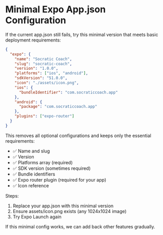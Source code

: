 # Minimal Expo App.json Configuration

If the current app.json still fails, try this minimal version that meets basic deployment requirements:

```json
{
  "expo": {
    "name": "Socratic Coach", 
    "slug": "socratic-coach",
    "version": "1.0.0",
    "platforms": ["ios", "android"],
    "sdkVersion": "51.0.0",
    "icon": "./assets/icon.png",
    "ios": {
      "bundleIdentifier": "com.socraticcoach.app"
    },
    "android": {
      "package": "com.socraticcoach.app"
    },
    "plugins": ["expo-router"]
  }
}
```

This removes all optional configurations and keeps only the essential requirements:
- ✅ Name and slug
- ✅ Version
- ✅ Platforms array (required)
- ✅ SDK version (sometimes required)
- ✅ Bundle identifiers
- ✅ Expo router plugin (required for your app)
- ✅ Icon reference

Steps:
1. Replace your app.json with this minimal version
2. Ensure assets/icon.png exists (any 1024x1024 image)
3. Try Expo Launch again

If this minimal config works, we can add back other features gradually.